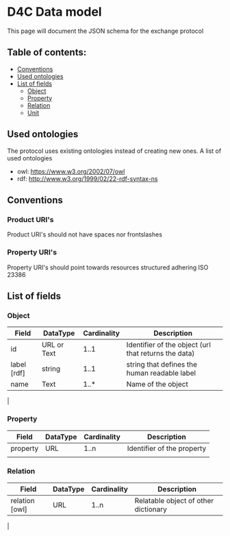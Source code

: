 # D4C Data model
This page will document the JSON schema for the exchange protocol

## Table of contents:
* [Conventions](#conventions)
* [Used ontologies](#used-ontologies)
* [List of fields](#list-of-fields)
  * [Object](#object)
  * [Property](#property)
  * [Relation](#relation)
  * [Unit](#unit)
  
## Used ontologies
The protocol uses existing ontologies instead of creating new ones. A list of used ontologies
  * owl: https://www.w3.org/2002/07/owl
  * rdf: http://www.w3.org/1999/02/22-rdf-syntax-ns

## Conventions
### Product URI's
Product URI's should not have spaces nor frontslashes
### Property URI's
Property URI's should point towards resources structured adhering ISO 23386

## List of fields
### Object
| Field                         | DataType     | Cardinality     | Description                                                                                               |
|-------------------------------|--------------|-----------------|-----------------------------------------------------------------------------------------------------------|
| id                            | URL or Text         |    1..1             | Identifier of the object (url that returns the data)                                                                                  |
| label [rdf]                     | string          | 1..1               |          string that defines the human readable label                                                                   |
| name                          | Text       | 1..*            | Name of the object                                                                                        |
| 

### Property
| Field                         | DataType     | Cardinality     | Description                                                                                               |
|-------------------------------|--------------|-----------------|-----------------------------------------------------------------------------------------------------------|
| property                            | URL          | 1..n               | Identifier of the property                                                                                |
|                                                                                    |

### Relation
| Field                         | DataType     | Cardinality     | Description                                                                                               |
|-------------------------------|--------------|-----------------|-----------------------------------------------------------------------------------------------------------|
| relation [owl]                            | URL          | 1..n               | Relatable object of other dictionary                                                                                |
|


